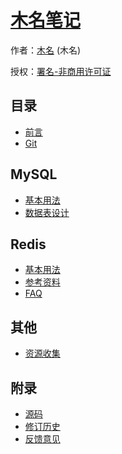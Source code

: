 # [木名笔记]()

作者：[木名](https://github.com/mumingv) (木名)

授权：<a rel="license" href="http://creativecommons.org/licenses/by-nc/4.0/">署名-非商用许可证</a>

## 目录
- [前言](#README)
- [Git](#docs/git)



## MySQL
- [基本用法](#docs/mysql_basic_usage)
- [数据表设计](#docs/mysql_table_design)


## Redis
- [基本用法](#docs/redis_basic_usage)
- [参考资料](#docs/redis_reference)
- [FAQ](#docs/redis_faq)


## 其他
- [资源收集](#docs/other_resource)


## 附录 
- [源码](https://github.com/mumingv/gitreposity)
- [修订历史](https://github.com/mumingv/gitreposity/commits/master)
- [反馈意见](https://github.com/mumingv/gitreposity/issues)

